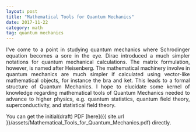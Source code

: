 ```yaml
---
layout: post
title: "Mathematical Tools for Quantum Mechanics"
date: 2017-11-22
category: math
tag: quantum mechanics
---
```

<div style="text-align: justify;">
I've come to a point in studying quantum mechanics where Schrodinger equation becomes a sore in the eye. Dirac introduced a much simpler notations for quantum mechanical calculations. The matrix formulation, however, is named after Heisenberg. The mathematical machinery involve in quantum mechanics are much simpler if calculated using vector-like mathematical objects, for instance the bra and ket. This leads to a formal structure of Quantum Mechanics. I hope to elucidate some kernel of knowledge regarding mathematical tools of Quantum Mechanics needed to advance to higher physics, e.g. quantum statistics, quantum field theory, superconductivity, and statistical field theory. 
<br>
</div>

You can get the initial(draft) PDF [here]({{ site.url }}/assets/Mathematical_Tools_for_Quantum_Mechanics.pdf) directly.

